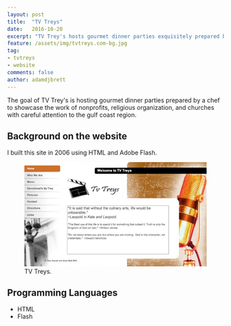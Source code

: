 ```yaml
---
layout: post
title:  "TV Treys"
date:   2016-10-20
excerpt: "TV Trey's hosts gourmet dinner parties exquisitely prepared by a chef to raise money for churches, religious organizations, and non-profits, in Southeast, Texas and beyond."
feature: /assets/img/tvtreys.com-bg.jpg
tag:
- tvtreys
- website
comments: false
author: adamdjbrett
---
```



The goal of TV Trey's is hosting gourmet dinner parties prepared by a chef to showcase the work of nonprofits, religious organization, and churches with careful attention to the gulf coast region.

## Background on the website
I built this site in 2006 using HTML and Adobe Flash.

<figure>
	<a href="/assets/img/websites/tvtreys.com-bg.jpg"><img src="/assets/img/websites/tvtreys.com-bg-770x440.jpg"></a>
	<figcaption>TV Treys. </figcaption>
</figure>

## Programming Languages
* HTML
* Flash
